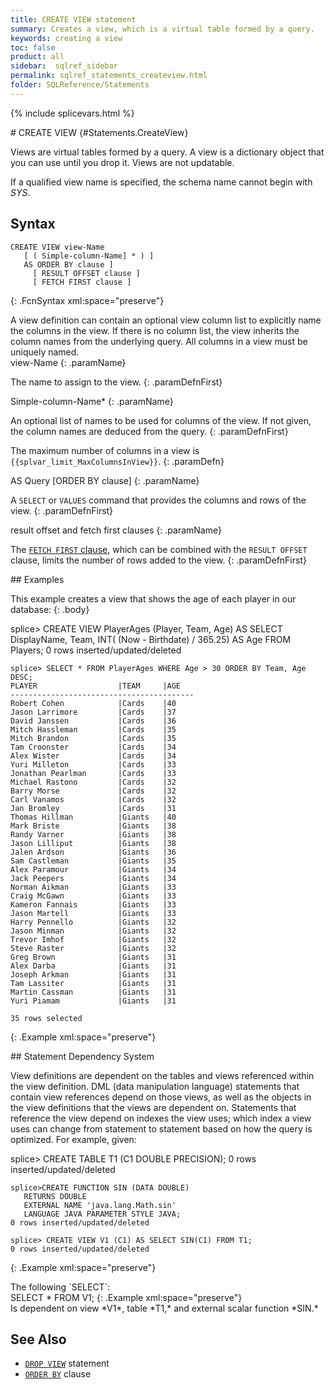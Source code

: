 ```yaml
---
title: CREATE VIEW statement
summary: Creates a view, which is a virtual table formed by a query.
keywords: creating a view
toc: false
product: all
sidebar:  sqlref_sidebar
permalink: sqlref_statements_createview.html
folder: SQLReference/Statements
---
```

\{% include splicevars.html %} <section>
<div class="TopicContent" data-swiftype-index="true" markdown="1">
# CREATE VIEW   {#Statements.CreateView}

Views are virtual tables formed by a query. A view is a dictionary
object that you can use until you drop it. Views are not updatable.

If a qualified view name is specified, the schema name cannot begin with
*SYS*.

## Syntax

<div class="fcnWrapperWide" markdown="1">
    
    CREATE VIEW view-Name
       [ ( Simple-column-Name] * ) ]
       AS ORDER BY clause ]
         [ RESULT OFFSET clause ]
         [ FETCH FIRST clause ] 
{: .FcnSyntax xml:space="preserve"}

</div>
A view definition can contain an optional view column list to explicitly
name the columns in the view. If there is no column list, the view
inherits the column names from the underlying query. All columns in a
view must be uniquely named.

<div class="paramList" markdown="1">
view-Name
{: .paramName}

The name to assign to the view.
{: .paramDefnFirst}

Simple-column-Name*
{: .paramName}

An optional list of names to be used for columns of the view. If not
given, the column names are deduced from the query.
{: .paramDefnFirst}

The maximum number of columns in a view is
`{{splvar_limit_MaxColumnsInView}}`.
{: .paramDefn}

AS Query [ORDER BY clause]
{: .paramName}

A `SELECT` or `VALUES` command that provides the columns and rows of the
view.
{: .paramDefnFirst}

result offset and fetch first clauses
{: .paramName}

The [`FETCH FIRST` clause](sqlref_clauses_resultoffset.html), which can
be combined with the `RESULT OFFSET` clause, limits the number of rows
added to the view.
{: .paramDefnFirst}

</div>
## Examples

This example creates a view that shows the age of each player in our
database:
{: .body}

<div class="preWrapperWide" markdown="1">
    splice> CREATE VIEW PlayerAges (Player, Team, Age)
       AS SELECT DisplayName, Team,
          INT( (Now - Birthdate) / 365.25) AS Age
          FROM Players;
    0 rows inserted/updated/deleted
    
    splice> SELECT * FROM PlayerAges WHERE Age > 30 ORDER BY Team, Age DESC;
    PLAYER                  |TEAM     |AGE
    -----------------------------------------
    Robert Cohen            |Cards    |40
    Jason Larrimore         |Cards    |37
    David Janssen           |Cards    |36
    Mitch Hassleman         |Cards    |35
    Mitch Brandon           |Cards    |35
    Tam Croonster           |Cards    |34
    Alex Wister             |Cards    |34
    Yuri Milleton           |Cards    |33
    Jonathan Pearlman       |Cards    |33
    Michael Rastono         |Cards    |32
    Barry Morse             |Cards    |32
    Carl Vanamos            |Cards    |32
    Jan Bromley             |Cards    |31
    Thomas Hillman          |Giants   |40
    Mark Briste             |Giants   |38
    Randy Varner            |Giants   |38
    Jason Lilliput          |Giants   |38
    Jalen Ardson            |Giants   |36
    Sam Castleman           |Giants   |35
    Alex Paramour           |Giants   |34
    Jack Peepers            |Giants   |34
    Norman Aikman           |Giants   |33
    Craig McGawn            |Giants   |33
    Kameron Fannais         |Giants   |33
    Jason Martell           |Giants   |33
    Harry Pennello          |Giants   |32
    Jason Minman            |Giants   |32
    Trevor Imhof            |Giants   |32
    Steve Raster            |Giants   |32
    Greg Brown              |Giants   |31
    Alex Darba              |Giants   |31
    Joseph Arkman           |Giants   |31
    Tam Lassiter            |Giants   |31
    Martin Cassman          |Giants   |31
    Yuri Piamam             |Giants   |31
    
    35 rows selected
{: .Example xml:space="preserve"}

</div>
## Statement Dependency System

View definitions are dependent on the tables and views referenced within
the view definition. DML (data manipulation language) statements that
contain view references depend on those views, as well as the objects in
the view definitions that the views are dependent on. Statements that
reference the view depend on indexes the view uses; which index a view
uses can change from statement to statement based on how the query is
optimized. For example, given:

<div class="preWrapper" markdown="1">
    splice> CREATE TABLE T1 (C1 DOUBLE PRECISION);
    0 rows inserted/updated/deleted
    
    splice>CREATE FUNCTION SIN (DATA DOUBLE)
       RETURNS DOUBLE
       EXTERNAL NAME 'java.lang.Math.sin'
       LANGUAGE JAVA PARAMETER STYLE JAVA;
    0 rows inserted/updated/deleted
    
    splice> CREATE VIEW V1 (C1) AS SELECT SIN(C1) FROM T1;
    0 rows inserted/updated/deleted
{: .Example xml:space="preserve"}

</div>
The following `SELECT`:

<div class="preWrapper" markdown="1">
    SELECT * FROM V1;
{: .Example xml:space="preserve"}

</div>
Is dependent on view *V1*, table *T1,* and external scalar function
*SIN.*

## See Also

* [`DROP VIEW`](sqlref_statements_dropview.html) statement
* [`ORDER BY`](sqlref_clauses_orderby.html) clause

</div>
</section>

